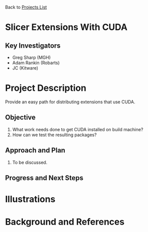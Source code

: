 Back to [Projects List](../../README.md#ProjectsList)

# Slicer Extensions With CUDA

## Key Investigators

- Greg Sharp (MGH)
- Adam Rankin (Robarts)
- JC (Kitware)

# Project Description

Provide an easy path for distributing extensions that use CUDA.

## Objective

1. What work needs done to get CUDA installed on build machine?
1. How can we test the resulting packages?

## Approach and Plan

1. To be discussed.

## Progress and Next Steps

<!--Describe progress and next steps in a few bullet points as you are making progress.-->

# Illustrations

<!--Add pictures and links to videos that demonstrate what has been accomplished.

![Description of picture](Example2.jpg)

![Some more images](Example2.jpg)
-->

# Background and References

<!--Use this space for information that may help people better understand your project, like links to papers, source code, or data.
- Source code: https://github.com/YourUser/YourRepository
- Documentation: https://link.to.docs
- Test data: https://link.to.test.data
-->

